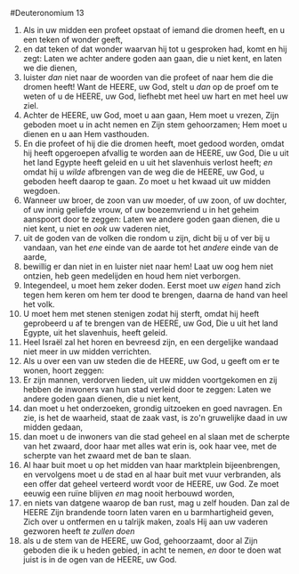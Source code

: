 #Deuteronomium 13
1. Als in uw midden een profeet opstaat of iemand die dromen heeft, en u een teken of wonder geeft,
2. en dat teken of dat wonder waarvan hij tot u gesproken had, komt en hij zegt: Laten we achter andere goden aan gaan, die u niet kent, en laten we die dienen,
3. luister *dan* niet naar de woorden van die profeet of naar hem die die dromen heeft! Want de HEERE, uw God, stelt u *dan* op de proef om te weten of u de HEERE, uw God, liefhebt met heel uw hart en met heel uw ziel.
4. Achter de HEERE, uw God, moet u aan gaan, Hem moet u vrezen, Zijn geboden moet u in acht nemen en Zijn stem gehoorzamen; Hem moet u dienen en u aan Hem vasthouden.
5. En die profeet of hij die die dromen heeft, moet gedood worden, omdat hij heeft opgeroepen afvallig te worden aan de HEERE, uw God, Die u uit het land Egypte heeft geleid en u uit het slavenhuis verlost heeft; *en* omdat hij u *wilde* afbrengen van de weg die de HEERE, uw God, u geboden heeft daarop te gaan. Zo moet u het kwaad uit uw midden wegdoen.
6. Wanneer uw broer, de zoon van uw moeder, of uw zoon, of uw dochter, of uw innig geliefde vrouw, of uw boezemvriend u in het geheim aanspoort door te zeggen: Laten we andere goden gaan dienen, die u niet kent, u niet en *ook* uw vaderen niet,
7. uit de goden van de volken die rondom u zijn, dicht bij u of ver bij u vandaan, van het *ene* einde van de aarde tot het *andere* einde van de aarde,
8. bewillig er dan niet in en luister niet naar hem! Laat uw oog hem niet ontzien, heb geen medelijden en houd hem niet verborgen.
9. Integendeel, u moet hem zeker doden. Eerst moet uw *eigen* hand zich tegen hem keren om hem ter dood te brengen, daarna de hand van heel het volk.
10. U moet hem met stenen stenigen zodat hij sterft, omdat hij heeft geprobeerd u af te brengen van de HEERE, uw God, Die u uit het land Egypte, uit het slavenhuis, heeft geleid.
11. Heel Israël zal het horen en bevreesd zijn, en een dergelijke wandaad niet meer in uw midden verrichten.
12. Als u over een van uw steden die de HEERE, uw God, u geeft om er te wonen, hoort zeggen:
13. Er zijn mannen, verdorven lieden, uit uw midden voortgekomen en zij hebben de inwoners van hun stad verleid door te zeggen: Laten we andere goden gaan dienen, die u niet kent,
14. dan moet u het onderzoeken, grondig uitzoeken en goed navragen. En zie, is het de waarheid, staat de zaak vast, is zo'n gruwelijke daad in uw midden gedaan,
15. dan moet u de inwoners van die stad geheel en al slaan met de scherpte van het zwaard, door haar met alles wat erin is, ook haar vee, met de scherpte van het zwaard met de ban te slaan.
16. Al haar buit moet u op het midden van haar marktplein bijeenbrengen, en vervolgens moet u de stad en al haar buit met vuur verbranden, als een offer dat geheel verteerd wordt voor de HEERE, uw God. Ze moet eeuwig een ruïne blijven *en* mag nooit herbouwd worden,
17. en niets van datgene waarop de ban rust, mag u zelf houden. Dan zal de HEERE Zijn brandende toorn laten varen en u barmhartigheid geven, Zich over u ontfermen en u talrijk maken, zoals Hij aan uw vaderen gezworen heeft *te zullen doen*
18. als u de stem van de HEERE, uw God, gehoorzaamt, door al Zijn geboden die ik u heden gebied, in acht te nemen, *en* door te doen wat juist is in de ogen van de HEERE, uw God.
